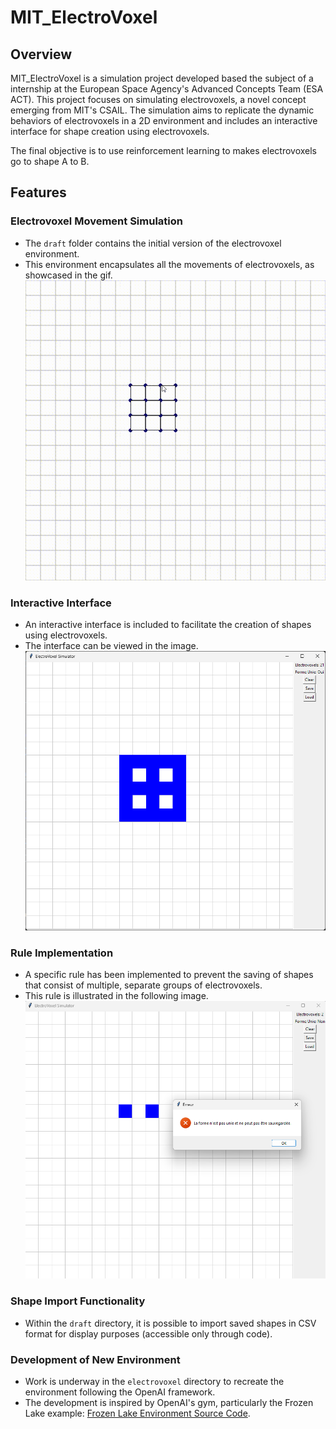 
# MIT_ElectroVoxel

## Overview
MIT_ElectroVoxel is a simulation project developed based the subject of a internship at the European Space Agency's Advanced Concepts Team (ESA ACT). This project focuses on simulating electrovoxels, a novel concept emerging from MIT's CSAIL. The simulation aims to replicate the dynamic behaviors of electrovoxels in a 2D environment and includes an interactive interface for shape creation using electrovoxels.

The final objective is to use reinforcement learning to makes electrovoxels go to shape A to B.

## Features

### Electrovoxel Movement Simulation
- The `draft` folder contains the initial version of the electrovoxel environment.
- This environment encapsulates all the movements of electrovoxels, as showcased in the gif.
![Texte alternatif](draft/media/Electrovoxel-Simulation-2023-12-11-22-51-40.gif)

### Interactive Interface
- An interactive interface is included to facilitate the creation of shapes using electrovoxels.
- The interface can be viewed in the image.
![Texte alternatif](draft/media/interface.png)

### Rule Implementation
- A specific rule has been implemented to prevent the saving of shapes that consist of multiple, separate groups of electrovoxels.
- This rule is illustrated in the following image.
![Texte alternatif](draft/media/Rules.png)

### Shape Import Functionality
- Within the `draft` directory, it is possible to import saved shapes in CSV format for display purposes (accessible only through code).

### Development of New Environment
- Work is underway in the `electrovoxel` directory to recreate the environment following the OpenAI framework.
- The development is inspired by OpenAI's gym, particularly the Frozen Lake example: [Frozen Lake Environment Source Code](https://github.com/openai/gym/blob/master/gym/envs/toy_text/frozen_lake.py#L185).


